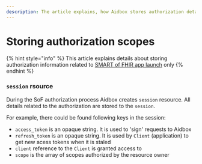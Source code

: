 ```yaml
---
description: The article explains, how Aidbox stores authorization details
---
```


# Storing authorization scopes

{% hint style="info" %}
This article explains details about storing authorization information related to [SMART of FHIR app launch](../auth/smart-app/smart-on-fhir-app-launch.md) only
{% endhint %}

### `session` rsource

During the SoF authorization process Aidbox creates `session` resource. All details related to the authorization are stored to the `session`.

For example, there could be found following keys in the session:

* `access_token` is an opaque string. It is used to 'sign' requests to Aidbox
* `refresh_token` is an opaque string. It is used by `Client` (application) to get new acess tokens when it is staled
* `client` reference to the `Client` is granted access to
* `scope` is the array of scopes authorized by the resource owner
